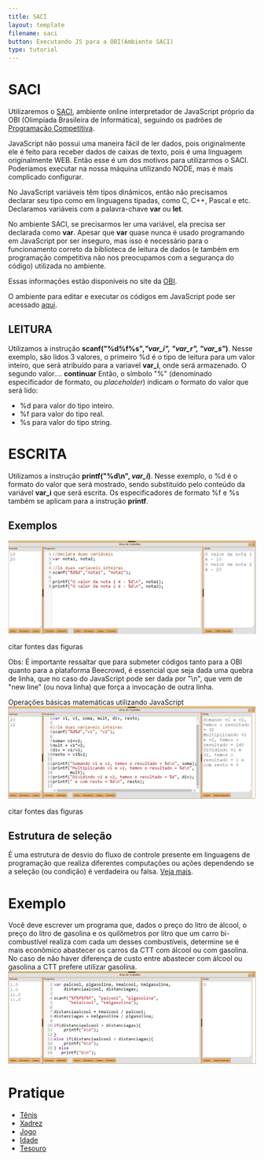 ```yaml
---
title: SACI
layout: template
filename: saci
button: Executando JS para a OBI(Ambiente SACI)
type: tutorial
---
```


# SACI

Utilizaremos o [SACI](https://olimpiada.ic.unicamp.br/saci/cursos/intro_js/), ambiente online interpretador de JavaScript próprio da OBI (Olimpíada Brasileira de Informática), seguindo os padrões de [Programação Competitiva](https://e2pc.unicentro.br/posts/programacao_competitiva.html).

JavaScript não possui uma maneira fácil de ler dados, pois originalmente ele é feito para receber dados de caixas de texto, pois é uma linguagem originalmente WEB.
Então esse é um dos motivos para utilizarmos o SACI. Poderíamos executar na nossa máquina utilizando NODE, mas é mais complicado configurar.

No JavaScript variáveis têm tipos dinâmicos, então não precisamos declarar seu tipo como em linguagens tipadas, como C, C++, Pascal e etc. Declaramos variáveis com a palavra-chave **var** ou **let**.

No ambiente SACI, se precisarmos ler uma variável, ela precisa ser declarada como **var**. Apesar que **var** quase nunca é usado programando em JavaScript por ser inseguro, mas isso é necessário para o funcionamento correto da biblioteca de leitura de dados (e também em programação competitiva não nos preocupamos com a segurança do código) utilizada no ambiente.

Essas informações estão disponíveis no site da [OBI](https://olimpiada.ic.unicamp.br/pratique/exemplo_solucao_js/).

O ambiente para editar e executar os códigos em JavaScript pode ser acessado [aqui](https://olimpiada.ic.unicamp.br/saci/cursos/prova/2022/).

## LEITURA
Utilizamos a instrução **scanf("%d%f%s",*"var_i", "var_r", "var_s"*)**. 
Nesse exemplo, são lidos 3 valores, o primeiro %d é o tipo de leitura para um valor inteiro, que será atribuído para a variavel **var_i**, onde será armazenado. 
O segundo valor.... **continuar**
Então, o símbolo "%" (denominado especificador de formato, ou _placeholder_) indicam o formato do valor que será lido:
- %d para valor do tipo inteiro.
- %f para valor do tipo real.
- %s para valor do tipo string.

# ESCRITA
Utilizamos a instrução **printf("%d\n", *var_i*)**. 
Nesse exemplo, o %d é o formato do valor que será mostrado, sendo substituído pelo conteúdo da variável **var_i** que será escrita.
Os especificadores de formato %f e %s também se aplicam para a instrução **printf**. 

## Exemplos
![](../assets/images/tutoriais/saci/exemploPrintf.png)

citar fontes das figuras

Obs: É importante ressaltar que para submeter códigos tanto para a OBI quanto para a plataforma Beecrowd, é essencial que seja dada uma quebra de linha, que no caso do JavaScript pode ser dada por "\n", que vem de "new line" (ou nova linha) que força a invocação de outra linha. 

Operações básicas matemáticas utilizando JavaScript
![](../assets/images/tutoriais/saci/exemploMatematica.png)

citar fontes das figuras



## Estrutura de seleção
É uma estrutura de desvio do fluxo de controle presente em linguagens de programação que realiza diferentes computações ou ações dependendo se a seleção (ou condição) é verdadeira ou falsa. [Veja mais](https://e2pc.unicentro.br/treinamento/estruturas_selecao.html).


# Exemplo
Você deve escrever um programa que, dados o preço do litro de álcool, o preço do litro de gasolina e os quilômetros por litro que um carro bi-combustível realiza com cada um desses combustíveis, determine se é mais econômico abastecer os carros da CTT com álcool ou com gasolina. No caso de não haver diferença de custo entre abastecer com álcool ou gasolina a CTT prefere utilizar gasolina. 
![](../assets/images/tutoriais/saci/exemploCondicional.png)

# Pratique
- [Tênis](https://olimpiada.ic.unicamp.br/pratique/p1/2021/f2/tenis/)
- [Xadrez](https://olimpiada.ic.unicamp.br/pratique/p1/2018/f1/xadrez/)
- [Jogo](https://olimpiada.ic.unicamp.br/pratique/p1/2019/f1/jogo/)
- [Idade](https://olimpiada.ic.unicamp.br/pratique/p1/2019/f1/idade/)
- [Tesouro](https://olimpiada.ic.unicamp.br/pratique/p1/2020/f1/tesouro/)
